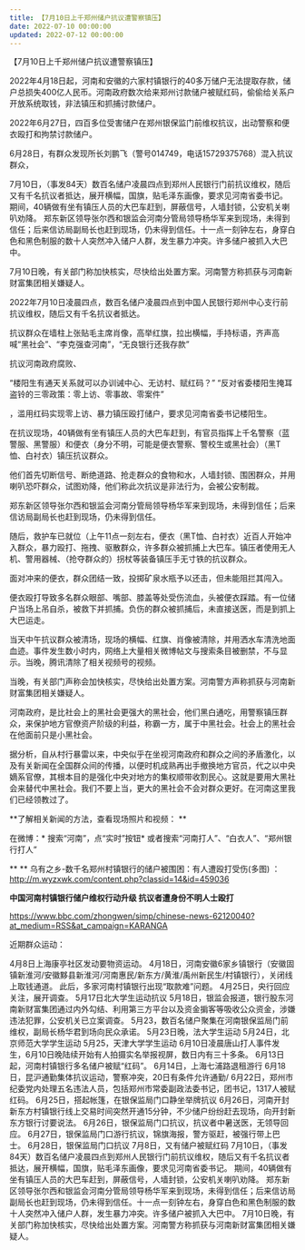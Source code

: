 ```yaml
---
title: 【7月10日上千郑州储户抗议遭警察镇压】
date: 2022-07-10 00:00:00
updated: 2022-07-12 00:00:00
---
```



【7月10日上千郑州储户抗议遭警察镇压】

2022年4月18日起，河南和安徽的六家村镇银行的40多万储户无法提取存款，储户总损失400亿人民币。河南政府数次给来郑州讨款储户被赋红码，偷偷给关系户开放系统取钱，非法镇压和抓捕讨款储户。

2022年6月27日，四百多位受害储户在郑州银保监门前维权抗议，出动警察和便衣殴打和拘禁讨款储户。

6月28日，有群众发现所长刘鹏飞（警号014749，电话15729375768）混入抗议群众，

7月10日，（事发84天）数百名储户凌晨四点到郑州人民银行门前抗议维权，随后又有千名抗议者抵达，展开横幅，国旗，贴毛泽东画像，要求见河南省委书记。
期间，40辆做有坐有镇压人员的大巴车赶到，屏蔽信号，人墙封锁，公安机关喇叭劝降。
郑东新区领导张尔西和银监会河南分管局领导杨华军来到现场，未得到信任；后来信访局副局长也赶到现场，仍未得到信任。十一点一刻钟左右，身穿白色和黑色制服的数十人突然冲入储户人群，发生暴力冲突。许多储户被抓入大巴中。

7月10日晚，有关部门称加快核实，尽快给出处置方案。河南警方称抓获与河南新财富集团相关嫌疑人。

2022年7月10日凌晨四点，数百名储户凌晨四点到中国人民银行郑州中心支行前抗议维权，随后又有千名抗议者抵达。

抗议群众在墙柱上张贴毛主席肖像，高举红旗，拉出横幅，手持标语，齐声高喊“黑社会”、“李克强查河南”，“无良银行还我存款”

抗议河南政府腐败、

“楼阳生有通天关系就可以办训诫中心、无访村、赋红码？”
“反对省委楼阳生掩耳盗铃的三零政策：零上访、零事故、零案件”

，滥用红码实现零上访、暴力镇压殴打储户，要求见河南省委书记楼阳生。

在抗议现场，40辆做有坐有镇压人员的大巴车赶到，有官员指挥上千名警察（蓝警服、黑警服）和便衣（身分不明，可能是便衣警察、警校生或黑社会）（黑T恤、白衬衣）镇压抗议群众。

他们首先切断信号、断绝道路、抢走群众的食物和水，人墙封锁、围困群众，并用喇叭恐吓群众，试图劝降，他们称此次抗议是非法行为，会被公安制裁。

郑东新区领导张尔西和银监会河南分管局领导杨华军来到现场，未得到信任；后来信访局副局长也赶到现场，仍未得到信任。

随后，救护车已就位（上午11点一刻左右，便衣（黑T恤、白衬衣）近百人开始冲入群众，暴力殴打、拖拽、驱散群众，许多群众被抓捕上大巴车。镇压者使用无人机、警用器械、（抢夺群众的）拐杖等装备镇压手无寸铁的抗议群众。

面对冲来的便衣，群众团结一致，投掷矿泉水瓶予以还击，但未能阻拦其闯入。

便衣殴打导致多名群众眼部、嘴部、膝盖等处受伤流血，头被便衣踩踏。有一位储户当场上吊自杀，被救下并抓捕。负伤的群众被抓捕后，未直接送医，而是到抓上大巴运走。

当天中午抗议群众被清场，现场的横幅、红旗、肖像被清除，并用洒水车清洗地面血迹。事件发生数小时内，网络上大量相关微博帖文与搜索条目被删禁，不与显示。当晚，腾讯清除了相关视频号的视频。

当晚，有关部门声称会加快核实，尽快给出处置方案。河南警方声称抓获与河南新财富集团相关嫌疑人。

河南政府，是比社会上的黑社会更强大的黑社会，他们黑白通吃，用警察镇压群众，来保护地方官僚资产阶级的利益，称霸一方，属于中黑社会。社会上的黑社会在他面前只是小黑社会。

据分析，自从村行暴雷以来，中央似乎在坐视河南政府和群众之间的矛盾激化，以及有关新闻在全国群众间的传播，以便时机成熟再出手撤换地方官员，代之以中央嫡系官僚，其根本目的是强化中央对地方的集权顺带收割民心。这就是要用大黑社会来替代中黑社会。我们不要上当，更大的黑社会不会对群众更好。在河南这里我们已经领教过了。

**了解相关新闻的方法，查看现场照片和视频：
**

在微博：* 搜索“河南”，点“实时”按钮* 或者搜索“河南打人”、“白衣人”、“郑州银行打人”

**
**
乌有之乡-数千名郑州村镇银行的储户被围困：有人遭殴打受伤(多图) ：http://m.wyzxwk.com/content.php?classid=14&id=459036

**中国河南村镇银行储户维权行动升级 抗议者遭身份不明人士殴打**

​https://www.bbc.com/zhongwen/simp/chinese-news-62120040?at_medium=RSS&at_campaign=KARANGA

近期群众运动：

4月8日上海康亭社区发动要物资运动。
4月18日，河南安徽6家乡镇银行（安徽固镇新淮河/安徽黟县新淮河/河南惠民/新东方/黄淮/禹州新民生/村镇银行），关闭线上取钱通道。
此后，多家河南村镇银行出现“取款难”问题。
4月25日，央行回应关注，展开调查。
5月17日北大学生运动抗议
5月18日，银监会报道，银行股东河南新财富集团通过内外勾结、利用第三方平台以及资金掮客等吸收公众资金，涉嫌违法犯罪，公安机关已立案调查。
5月23，数百名储户聚集在河南银保监局门前维权，副局长杨华君到场向民众承诺。
5月23日晚，法大学生运动
5月24日，北京师范大学学生运动
5月25，天津大学学生运动
6月10日凌晨唐山打人事件发生，6月10日晚陆续开始有人拍摄实名举报视屏，数日内有三十多条。
6月13日起，河南村镇银行多名储户被赋“红码”。
6月14日，上海七浦路退租游行
6月18日，昆沪通勤集体抗议运动，警察冲突，20日有条件允许通勤/
6月22日，郑州市纪委党内处理五名违法人员，包括郑州市常委副政法委书记，团书记，1317人被赋红码。
6月25日，搭起帐篷，在银保监局门口静坐举牌抗议
6月26日，河南开封新东方村镇银行线上交易时间突然开通15分钟，不少储户纷纷赶去现场，向开封新东方银行讨要说法。
6月26日，银保监局门口抗议，抗议者中暑送医，无领导回应。
6月27日，银保监局门口游行抗议，锦旗海报，警方驱赶，被强行带上巴士。
6月28日，银保监局门口抗议
7月8日，又有储户被赋红码
7月10日，（事发84天）数百名储户凌晨四点到郑州人民银行门前抗议维权，随后又有千名抗议者抵达，展开横幅，国旗，贴毛泽东画像，要求见河南省委书记。
期间，40辆做有坐有镇压人员的大巴车赶到，屏蔽信号，人墙封锁，公安机关喇叭劝降。
郑东新区领导张尔西和银监会河南分管局领导杨华军来到现场，未得到信任；后来信访局副局长也赶到现场，仍未得到信任。十一点一刻钟左右，身穿白色和黑色制服的数十人突然冲入储户人群，发生暴力冲突。许多储户被抓入大巴中。
7月10日晚，有关部门称加快核实，尽快给出处置方案。河南警方称抓获与河南新财富集团相关嫌疑人。
